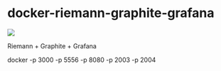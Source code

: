 # docker-riemann-graphite-grafana
[![](https://imagelayers.io/badge/lukess/docker-riemann-graphite-grafana:latest.svg)](https://imagelayers.io/?images=lukess/docker-riemann-graphite-grafana:latest 'Get your own badge on imagelayers.io')

Riemann + Graphite + Grafana

docker -p 3000 -p 5556 -p 8080 -p 2003 -p 2004
